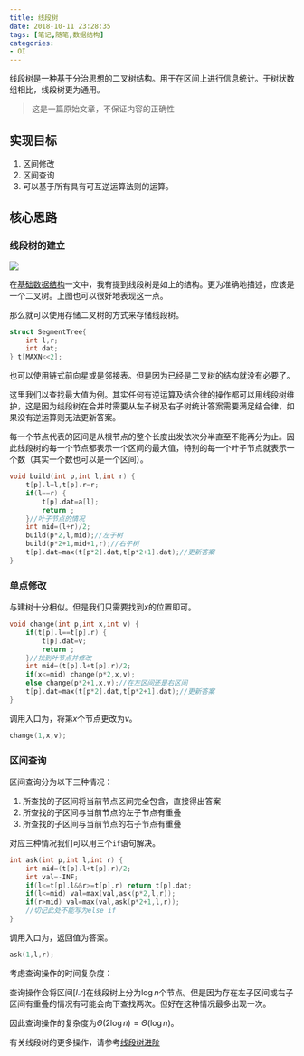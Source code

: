 ```yaml
---
title: 线段树
date: 2018-10-11 23:28:35
tags: [笔记,随笔,数据结构]
categories:
- OI   
---
```


线段树是一种基于分治思想的二叉树结构。用于在区间上进行信息统计。于树状数组相比，线段树更为通用。

> 这是一篇原始文章，不保证内容的正确性

<!--more-->

## 实现目标

1. 区间修改
2. 区间查询
3. 可以基于所有具有可互逆运算法则的运算。

## 核心思路

### 线段树的建立

![](https://www.micdz.cn/img/2019-10-02-13.png)

在[基础数据结构](https://www.micdz.cn/article/basic-ds/)一文中，我有提到线段树是如上的结构。更为准确地描述，应该是一个二叉树。上图也可以很好地表现这一点。

那么就可以使用存储二叉树的方式来存储线段树。

```cpp
struct SegmentTree{
    int l,r;
    int dat;
} t[MAXN<<2];
```

也可以使用链式前向星或是邻接表。但是因为已经是二叉树的结构就没有必要了。

这里我们以查找最大值为例。其实任何有逆运算及结合律的操作都可以用线段树维护，这是因为线段树在合并时需要从左子树及右子树统计答案需要满足结合律，如果没有逆运算则无法更新答案。

每一个节点代表的区间是从根节点的整个长度出发依次分半直至不能再分为止。因此线段树的每一个节点都表示一个区间的最大值，特别的每一个叶子节点就表示一个数（其实一个数也可以是一个区间）。

```cpp
void build(int p,int l,int r) {
    t[p].l=l,t[p].r=r;
    if(l==r) {
        t[p].dat=a[l];
        return ;
    }//叶子节点的情况
    int mid=(l+r)/2;
    build(p*2,l,mid);//左子树
    build(p*2+1,mid+1,r);//右子树
    t[p].dat=max(t[p*2].dat,t[p*2+1].dat);//更新答案
}
```



### 单点修改

与建树十分相似。但是我们只需要找到$x$的位置即可。

```cpp
void change(int p,int x,int v) {
    if(t[p].l==t[p].r) {
        t[p].dat=v;
        return ;
    }//找到叶节点并修改
	int mid=(t[p].l+t[p].r)/2;
    if(x<=mid) change(p*2,x,v);
    else change(p*2+1,x,v);//在左区间还是右区间
    t[p].dat=max(t[p*2].dat,t[p*2+1].dat);//更新答案
}
```

调用入口为，将第$x$个节点更改为$v$。

```cpp
change(1,x,v);
```

### 区间查询

区间查询分为以下三种情况：

1. 所查找的子区间将当前节点区间完全包含，直接得出答案
2. 所查找的子区间与当前节点的左子节点有重叠
3. 所查找的子区间与当前节点的右子节点有重叠

对应三种情况我们可以用三个`if`语句解决。

```cpp
int ask(int p,int l,int r) {
    int mid=(t[p].l+t[p].r)/2;
    int val=-INF;
    if(l<=t[p].l&&r>=t[p].r) return t[p].dat;
	if(l<=mid) val=max(val,ask(p*2,l,r));
    if(r>mid) val=max(val,ask(p*2+1,l,r));
    //切记此处不能写为else if
}
```

调用入口为，返回值为答案。

```cpp
ask(1,l,r);
```

考虑查询操作的时间复杂度：

查询操作会将区间$[l.r]$在线段树上分为$\log n$个节点。但是因为存在左子区间或右子区间有重叠的情况有可能会向下查找两次。但好在这种情况最多出现一次。

因此查询操作的复杂度为$\Theta(2\log n)=\Theta(\log n)$。



有关线段树的更多操作，请参考[线段树进阶](https://www.micdz.cn/article/segment-tree-pro/)